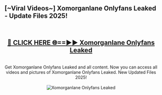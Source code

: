 <h2>[~Viral Videos~] Xomorganlane Onlyfans Leaked - Update Files 2025!</h2>
<br>
<div align="center">
<h2><a href="https://betterlinks.top/A2PfLJ" rel="nofollow">🔴 CLICK HERE 🌐==►► Xomorganlane Onlyfans Leaked</a></h2>
<br>
Get Xomorganlane Onlyfans Leaked and all content. Now you can access all videos and pictures of Xomorganlane Onlyfans Leaked. New Updated Files 2025!
<br>
<br>
<a href="https://betterlinks.top/A2PfLJ" rel="nofollow" data-target="animated-image.originalLink"><img src="https://i.ibb.co.com/WyWwxjT/player-gif2.gif" alt="Xomorganlane Onlyfans Leaked" style="max-width: 100%; display: inline-block;" data-target="animated-image.originalImage"></a>
</div>
<br>
